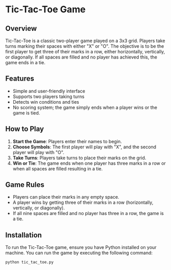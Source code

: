 # Tic-Tac-Toe Game

## Overview

Tic-Tac-Toe is a classic two-player game played on a 3x3 grid. Players take turns marking their spaces with either "X" or "O". The objective is to be the first player to get three of their marks in a row, either horizontally, vertically, or diagonally. If all spaces are filled and no player has achieved this, the game ends in a tie.

## Features

- Simple and user-friendly interface
- Supports two players taking turns
- Detects win conditions and ties
- No scoring system; the game simply ends when a player wins or the game is tied.

## How to Play

1. **Start the Game**: Players enter their names to begin.
2. **Choose Symbols**: The first player will play with "X", and the second player will play with "O".
3. **Take Turns**: Players take turns to place their marks on the grid.
4. **Win or Tie**: The game ends when one player has three marks in a row or when all spaces are filled resulting in a tie.

## Game Rules

- Players can place their marks in any empty space.
- A player wins by getting three of their marks in a row (horizontally, vertically, or diagonally).
- If all nine spaces are filled and no player has three in a row, the game is a tie.

## Installation

To run the Tic-Tac-Toe game, ensure you have Python installed on your machine. You can run the game by executing the following command:

```bash
python tic_tac_toe.py
